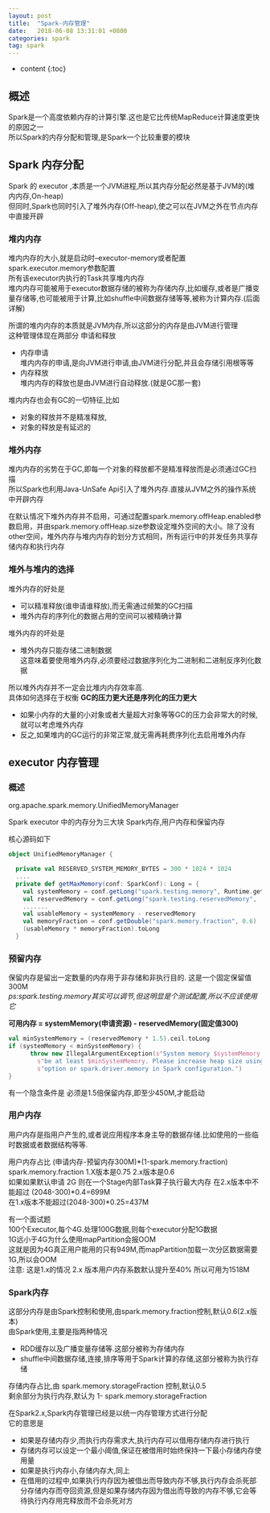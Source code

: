 ```yaml
---
layout: post
title:  "Spark-内存管理"
date:   2018-06-08 13:31:01 +0800
categories: spark
tag: spark
---
```


* content
{:toc}


## 概述  

Spark是一个高度依赖内存的计算引擎.这也是它比传统MapReduce计算速度更快的原因之一  
所以Spark的内存分配和管理,是Spark一个比较重要的模块  

## Spark 内存分配  

Spark 的 executor ,本质是一个JVM进程,所以其内存分配必然是基于JVM的(堆内内存,On-heap)  
但同时,Spark也同时引入了堆外内存(Off-heap),使之可以在JVM之外在节点内存中直接开辟  

### 堆内内存  

堆内内存的大小,就是启动时–executor-memory或者配置spark.executor.memory参数配置  
所有该executor内执行的Task共享堆内内存  
堆内内存可能被用于executor数据存储的被称为存储内存,比如缓存,或者是广播变量存储等,也可能被用于计算,比如shuffle中间数据存储等等,被称为计算内存.(后面详解)

所谓的堆内内存的本质就是JVM内存,所以这部分的内存是由JVM进行管理  
这种管理体现在两部分  申请和释放  
* 内存申请  
堆内内存的申请,是向JVM进行申请,由JVM进行分配,并且会存储引用根等等
* 内存释放  
堆内内存的释放也是由JVM进行自动释放.(就是GC那一套)  

堆内内存也会有GC的一切特征,比如   
* 对象的释放并不是精准释放,
* 对象的释放是有延迟的  

### 堆外内存  

堆内内存的劣势在于GC,即每一个对象的释放都不是精准释放而是必须通过GC扫描  
所以Spark也利用Java-UnSafe Api引入了堆外内存.直接从JVM之外的操作系统中开辟内存  

在默认情况下堆外内存并不启用，可通过配置spark.memory.offHeap.enabled参数启用，并由spark.memory.offHeap.size参数设定堆外空间的大小。除了没有other空间，堆外内存与堆内内存的划分方式相同，所有运行中的并发任务共享存储内存和执行内存  

### 堆外与堆内的选择  

堆外内存的好处是  
* 可以精准释放(谁申请谁释放),而无需通过频繁的GC扫描  
* 堆外内存的序列化的数据占用的空间可以被精确计算  

堆外内存的坏处是  
* 堆外内存只能存储二进制数据   
这意味着要使用堆外内存,必须要经过数据序列化为二进制和二进制反序列化数据   

所以堆外内存并不一定会比堆内内存效率高.  
具体如何选择在于权衡  **GC的压力更大还是序列化的压力更大**  
* 如果小内存的大量的小对象或者大量超大对象等等GC的压力会非常大的时候,就可以考虑堆外内存  
* 反之,如果堆内的GC运行的非常正常,就无需再耗费序列化去启用堆外内存  

## executor 内存管理  

### 概述

org.apache.spark.memory.UnifiedMemoryManager  

Spark executor 中的内存分为三大块  Spark内存,用户内存和保留内存  

核心源码如下  
```scala
object UnifiedMemoryManager {

  private val RESERVED_SYSTEM_MEMORY_BYTES = 300 * 1024 * 1024
  ....
  private def getMaxMemory(conf: SparkConf): Long = {
    val systemMemory = conf.getLong("spark.testing.memory", Runtime.getRuntime.maxMemory)
    val reservedMemory = conf.getLong("spark.testing.reservedMemory",
    .......
    val usableMemory = systemMemory - reservedMemory
    val memoryFraction = conf.getDouble("spark.memory.fraction", 0.6)
    (usableMemory * memoryFraction).toLong
  }
```

### 预留内存

保留内存是留出一定数量的内存用于非存储和非执行目的.
这是一个固定保留值 300M  
*ps:spark.testing.memory其实可以调节,但这明显是个测试配置,所以不应该使用它*  

**可用内存 = systemMemory(申请资源) - reservedMemory(固定值300)**

```scala
val minSystemMemory = (reservedMemory * 1.5).ceil.toLong
if (systemMemory < minSystemMemory) {
      throw new IllegalArgumentException(s"System memory $systemMemory must " +
        s"be at least $minSystemMemory. Please increase heap size using the --driver-memory " +
        s"option or spark.driver.memory in Spark configuration.")
}
```
有一个隐含条件是 必须是1.5倍保留内存,即至少450M,才能启动

### 用户内存  
用户内存是指用户产生的,或者说应用程序本身主导的数据存储.比如使用的一些临时数据或者数据结构等等.  

用户内存占比   (申请内存-预留内存300M)*(1-spark.memory.fraction) 
spark.memory.fraction 1.X版本是0.75 2.x版本是0.6  
如果如果默认申请 2G 则在一个Stage内部Task算子执行最大内存 
在2.x版本中不能超过 (2048-300)*0.4=699M  
在1.x版本不能超过(2048-300)*0.25=437M

有一个面试题  
100个Executor,每个4G.处理100G数据,则每个executor分配1G数据  
1G远小于4G为什么使用mapPartition会报OOM  
这就是因为4G真正用户能用的只有949M,而mapPartition加载一次分区数据需要1G,所以会OOM  
注意: 这是1.x的情况  2.x 版本用户内存系数默认提升至40% 所以可用为1518M 

### Spark内存   

这部分内存是由Spark控制和使用,由spark.memory.fraction控制,默认0.6(2.x版本)  
由Spark使用,主要是指两种情况  
* RDD缓存以及广播变量存储等.这部分被称为存储内存  
* shuffle中间数据存储,连接,排序等用于Spark计算的存储,这部分被称为执行存储  

存储内存占比,由 spark.memory.storageFraction 控制,默认0.5  
剩余部分为执行内存,默认为 1- spark.memory.storageFraction  

在Spark2.x,Spark内存管理已经是以统一内存管理方式进行分配  
它的意思是  
* 如果是存储内存少,而执行内存需求大,执行内存可以借用存储内存进行执行  
* 存储内存可以设定一个最小阈值,保证在被借用时始终保持一下最小存储内存使用量  
* 如果是执行内存小,存储内存大,同上  
* 在借用的过程中,如果执行内存因为被借出而导致内存不够,执行内存会杀死部分存储内存而夺回资源,但是如果存储内存因为借出而导致的内存不够,它会等待执行内存用完释放而不会杀死对方  






